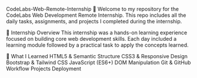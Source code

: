 CodeLabs-Web-Remote-Internship 🚀
Welcome to my repository for the CodeLabs Web Development Remote Internship. This repo includes all the daily tasks, assignments, and projects I completed during the internship.

📌 Internship Overview
This internship was a hands-on learning experience focused on building core web development skills. Each day included a learning module followed by a practical task to apply the concepts learned.

🧠 What I Learned
HTML5 & Semantic Structure
CSS3 & Responsive Design
Bootstrap & Tailwind CSS
JavaScript (ES6+)
DOM Manipulation
Git & GitHub Workflow
Projects Deployment

